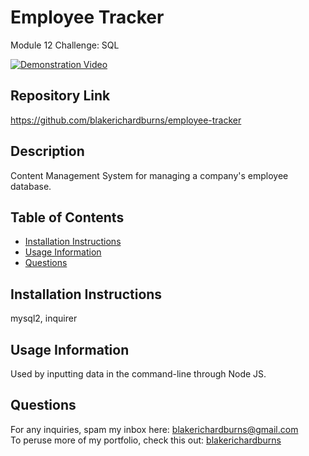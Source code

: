 # Employee Tracker
Module 12 Challenge: SQL

[![Demonstration Video](https://img.youtube.com/vi/4QnfZpp3OCI/maxresdefault.jpg)](https://youtu.be/4QnfZpp3OCI)

## Repository Link
https://github.com/blakerichardburns/employee-tracker

## Description
Content Management System for managing a company's employee database.

 ## Table of Contents
  * [Installation Instructions](#installation-instructions)
  * [Usage Information](#usage-information)
  * [Questions](#questions)

  ## Installation Instructions
  mysql2, inquirer

  ## Usage Information
  Used by inputting data in the command-line through Node JS.
  
  ## Questions
  For any inquiries, spam my inbox here: blakerichardburns@gmail.com <br>
  To peruse more of my portfolio, check this out: [blakerichardburns](https://github.com/blakerichardburns)
